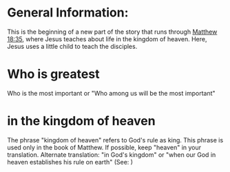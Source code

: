 
# General Information:
This is the beginning of a new part of the story that runs through [Matthew 18:35](../18/35.md), where Jesus teaches about life in the kingdom of heaven. Here, Jesus uses a little child to teach the disciples.

# Who is greatest
Who is the most important or "Who among us will be the most important"

# in the kingdom of heaven
The phrase "kingdom of heaven" refers to God's rule as king. This phrase is used only in the book of Matthew. If possible, keep "heaven" in your translation. Alternate translation: "in God's kingdom" or "when our God in heaven establishes his rule on earth" (See: )